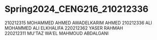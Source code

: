 # Spring2024_CENG216_210212336
210212315 MOHAMMED AHMED AWADELKARIM AHMED 
210212336 ALI MOHAMMED ALI ELKHALIFA 
220212362 YASER RAHMAH   
220212311 MU'TAZ WA'EL MAHMOUD ABDALGANI 
